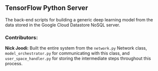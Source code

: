 ## TensorFlow Python Server ##

The back-end scripts for building a generic deep learning model from the data stored in the Google Cloud Datastore NoSQL server. 

### Contributors: ###
__Nick Joodi:__ Built the entire system from the `network.py` Network class, `model_orchestrator.py` for communicating with this class, and `user_space_handler.py` for storing the intermediate steps throughout this process. 
